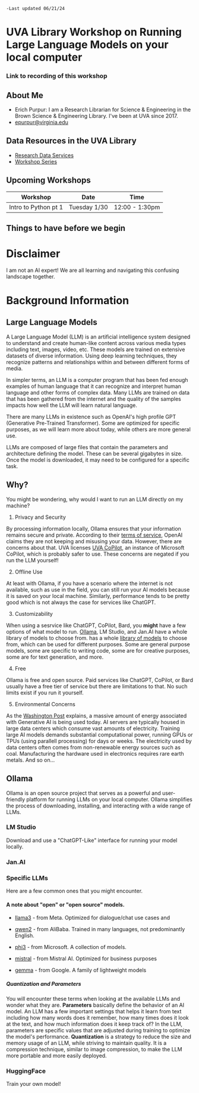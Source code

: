 ```
-Last updated 06/21/24
```

# UVA Library Workshop on Running Large Language Models on your local computer

### Link to recording of this workshop



## About Me
* Erich Purpur: I am a Research Librarian for Science & Engineering in the Brown Science & Engineering Library. I've been at UVA since 2017.
* epurpur@virginia.edu

## Data Resources in the UVA Library
* [Research Data Services](https://data.library.virginia.edu/)
* [Workshop Series](https://data.library.virginia.edu/training/)

## Upcoming Workshops

| Workshop | Date | Time |
| ---- | ---- | ---- |
| Intro to Python pt 1                                                |       Tuesday 1/30   |  12:00 - 1:30pm


## Things to have before we begin


# Disclaimer
I am not an AI expert! We are all learning and navigating this confusing landscape together. 


# Background Information 
## Large Language Models
A Large Language Model (LLM) is an artificial intelligence system designed to understand and create human-like content across various media types including text, images, video, etc. These models are trained on extensive datasets of diverse information. Using deep learning techniques, they recognize patterns and relationships within and between different forms of media.

In simpler terms, an LLM is a computer program that has been fed enough examples of human language that it can recognize and interpret human language and other forms of complex data. Many LLMs are trained on data that has been gathered from the internet and the quality of the samples impacts how well the LLM will learn natural language. 

There are many LLMs in existence such as OpenAI's high profile GPT (Generative Pre-Trained Transformer). Some are optimized for specific purposes, as we will learn more about today, while others are more general use. 

LLMs are composed of large files that contain the parameters and architecture defining the model. These can be several gigabytes in size. Once the model is downloaded, it may need to be configured for a specific task. 


## Why?

You might be wondering, why would I want to run an LLM directly on my machine?

1. Privacy and Security

By processing information locally, Ollama ensures that your information remains secure and private. According to their [terms of service](https://openai.com/policies/terms-of-use/), OpenAI claims they are not keeping and misusing your data. However, there are concerns about that. UVA licenses [UVA CoPilot](https://virginia.service-now.com/its?id=itsweb_kb_article&sys_id=8a0050d847fac610bb2b9c7b116d4317), an instance of Microsoft CoPilot, which is probably safer to use. These concerns are negated if you run the LLM yourself!

2. Offline Use

At least with Ollama, if you have a scenario where the internet is not available, such as use in the field, you can still run your AI models because it is saved on your local machine. Similarly, performance tends to be pretty good which is not always the case for services like ChatGPT.

3. Customizability

When using a sesrvice like ChatGPT, CoPilot, Bard, you **might** have a few options of what model to run. [Ollama](https://ollama.com/library), LM Studio, and Jan.AI have a whole library of models to choose from. has a whole [library of models](https://ollama.com/library) to choose from, which can be used for different purposes. Some are general purpose models, some are specific to writing code, some are for creative purposes, some are for text generation, and more.

 4. Free

Ollama is free and open source. Paid services like ChatGPT, CoPilot, or Bard usually have a free tier of service but there are limitations to that. No such limits exist if you run it yourself. 

 5. Environmental Concerns

As the [Washington Post](https://www.washingtonpost.com/business/2024/06/21/artificial-intelligence-nuclear-fusion-climate/) explains, a massive amount of energy associated with Generative AI is being used today. AI servers are typically housed in large data centers which consume vast amounts of electricity. Training large AI models demands substantial computational power, running GPUs or TPUs (using parallell processing) for days or weeks. The electricity used by data centers often comes from non-renewable energy sources such as coal. Manufacturing the hardware used in electronics requires rare earth metals. And so on...

## Ollama

Ollama is an open source project that serves as a powerful and user-friendly platform for running LLMs on your local computer. Ollama simplifies the process of downloading, installing, and interacting with a wide range of LLMs.

### LM Studio

Download and use a "ChatGPT-Like" interface for running your model locally.

### Jan.AI


### Specific LLMs

Here are a few common ones that you might encounter. 

#### A note about "open" or "open source" models.

* [llama3](https://llama.meta.com/llama3/) - from Meta. Optimized for dialogue/chat use cases and 

* [qwen2](https://www.alibabacloud.com/blog/alibaba-cloud%E2%80%99s-qwen2-with-enhanced-capabilities-tops-llm-leaderboard_601268) - from AliBaba. Trained in many languages, not predominantly English. 

* [phi3](https://news.microsoft.com/source/features/ai/the-phi-3-small-language-models-with-big-potential/) - from Microsoft. A collection of models. 

* [mistral](https://mistral.ai/) - from Mistral AI. Optimized for business purposes

* [gemma](https://ai.google.dev/gemma) - from Google. A family of lightweight models

##### Quantization and Parameters

You will encounter these terms when looking at the available LLMs and wonder what they are. **Parameters** basically define the behavior of an AI model. An LLM has a few important settings that helps it learn from text including how many words does it remember, how many times does it look at the text, and how much information does it keep track of? In the LLM, parameters are specific values that are adjusted during training to optimize the model's performance. **Quantization** is a strategy to reduce the size and memory usage of an LLM, while striving to maintain quality. It is a compression technique, similar to image compression, to make the LLM more portable and more easily deployed.


### HuggingFace

Train your own model!



